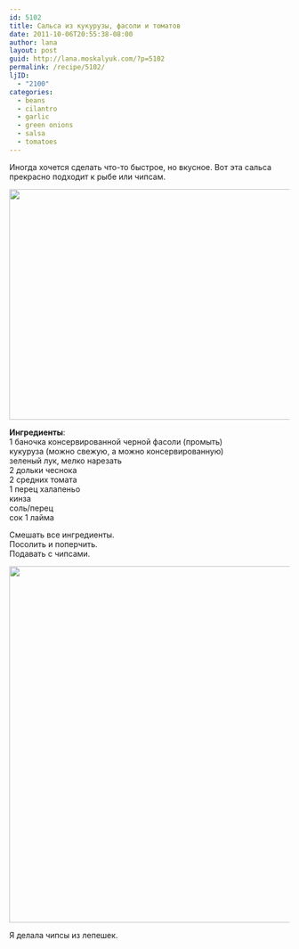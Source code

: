 ```yaml
---
id: 5102
title: Сальса из кукурузы, фасоли и томатов
date: 2011-10-06T20:55:38-08:00
author: lana
layout: post
guid: http://lana.moskalyuk.com/?p=5102
permalink: /recipe/5102/
ljID:
  - "2100"
categories:
  - beans
  - cilantro
  - garlic
  - green onions
  - salsa
  - tomatoes
---
```

Иногда хочется сделать что-то быстрое, но вкусное. Вот эта сальса прекрасно подходит к рыбе или чипсам.

<img loading="lazy" class="alignnone" title="bean and corn salsa" src="http://farm7.static.flickr.com/6093/6218858361_f4b569fd83_z.jpg" alt="" width="640" height="414" /> 

**Ингредиенты**:  
1 баночка консервированной черной фасоли (промыть)  
кукуруза (можно свежую, а можно консервированную)  
зеленый лук, мелко нарезать  
2 дольки чеснока  
2 средних томата  
1 перец халапеньо  
кинза  
соль/перец  
сок 1 лайма

Смешать все ингредиенты.  
Посолить и поперчить.  
Подавать с чипсами.

<img loading="lazy" class="alignnone" title="salsa with chips" src="http://farm7.static.flickr.com/6155/6216556362_6562f27fe1_z.jpg" alt="" width="552" height="640" /> 

Я делала чипсы из лепешек.